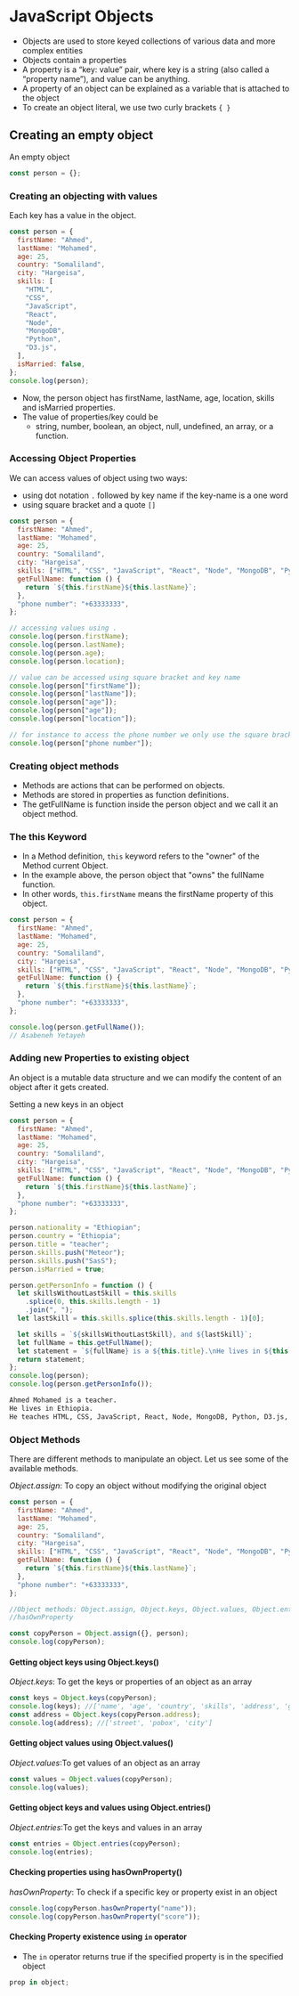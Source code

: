 # JavaScript Objects

- Objects are used to store keyed collections of various data and more complex entities
- Objects contain a properties
- A property is a “key: value” pair, where key is a string (also called a “property name”), and value can be anything.
- A property of an object can be explained as a variable that is attached to the object
- To create an object literal, we use two curly brackets `{ }`

## Creating an empty object

An empty object

```js
const person = {};
```

### Creating an objecting with values

Each key has a value in the object.

```js
const person = {
  firstName: "Ahmed",
  lastName: "Mohamed",
  age: 25,
  country: "Somaliland",
  city: "Hargeisa",
  skills: [
    "HTML",
    "CSS",
    "JavaScript",
    "React",
    "Node",
    "MongoDB",
    "Python",
    "D3.js",
  ],
  isMarried: false,
};
console.log(person);
```

- Now, the person object has firstName, lastName, age, location, skills and isMarried properties.
- The value of properties/key could be
  - string, number, boolean, an object, null, undefined, an array, or a function.

### Accessing Object Properties

We can access values of object using two ways:

- using dot notation `.` followed by key name if the key-name is a one word
- using square bracket and a quote `[]`

```js
const person = {
  firstName: "Ahmed",
  lastName: "Mohamed",
  age: 25,
  country: "Somaliland",
  city: "Hargeisa",
  skills: ["HTML", "CSS", "JavaScript", "React", "Node", "MongoDB", "Python"],
  getFullName: function () {
    return `${this.firstName}${this.lastName}`;
  },
  "phone number": "+63333333",
};

// accessing values using .
console.log(person.firstName);
console.log(person.lastName);
console.log(person.age);
console.log(person.location);

// value can be accessed using square bracket and key name
console.log(person["firstName"]);
console.log(person["lastName"]);
console.log(person["age"]);
console.log(person["age"]);
console.log(person["location"]);

// for instance to access the phone number we only use the square bracket method
console.log(person["phone number"]);
```

### Creating object methods

- Methods are actions that can be performed on objects.
- Methods are stored in properties as function definitions.
- The getFullName is function inside the person object and we call it an object method.

### The **this** Keyword

- In a Method definition, `this` keyword refers to the "owner" of the Method current Object.
- In the example above, the person object that "owns" the fullName function.
- In other words, `this.firstName` means the firstName property of this object.

```js
const person = {
  firstName: "Ahmed",
  lastName: "Mohamed",
  age: 25,
  country: "Somaliland",
  city: "Hargeisa",
  skills: ["HTML", "CSS", "JavaScript", "React", "Node", "MongoDB", "Python"],
  getFullName: function () {
    return `${this.firstName}${this.lastName}`;
  },
  "phone number": "+63333333",
};

console.log(person.getFullName());
// Asabeneh Yetayeh
```

### Adding new Properties to existing object

An object is a mutable data structure and we can modify the content of an object after it gets created.

Setting a new keys in an object

```js
const person = {
  firstName: "Ahmed",
  lastName: "Mohamed",
  age: 25,
  country: "Somaliland",
  city: "Hargeisa",
  skills: ["HTML", "CSS", "JavaScript", "React", "Node", "MongoDB", "Python"],
  getFullName: function () {
    return `${this.firstName}${this.lastName}`;
  },
  "phone number": "+63333333",
};

person.nationality = "Ethiopian";
person.country = "Ethiopia";
person.title = "teacher";
person.skills.push("Meteor");
person.skills.push("SasS");
person.isMarried = true;

person.getPersonInfo = function () {
  let skillsWithoutLastSkill = this.skills
    .splice(0, this.skills.length - 1)
    .join(", ");
  let lastSkill = this.skills.splice(this.skills.length - 1)[0];

  let skills = `${skillsWithoutLastSkill}, and ${lastSkill}`;
  let fullName = this.getFullName();
  let statement = `${fullName} is a ${this.title}.\nHe lives in ${this.country}.\nHe teaches ${skills}.`;
  return statement;
};
console.log(person);
console.log(person.getPersonInfo());
```

```sh
Ahmed Mohamed is a teacher.
He lives in Ethiopia.
He teaches HTML, CSS, JavaScript, React, Node, MongoDB, Python, D3.js, Meteor, and SasS.
```

### Object Methods

There are different methods to manipulate an object. Let us see some of the available methods.

_Object.assign_: To copy an object without modifying the original object

```js
const person = {
  firstName: "Ahmed",
  lastName: "Mohamed",
  age: 25,
  country: "Somaliland",
  city: "Hargeisa",
  skills: ["HTML", "CSS", "JavaScript", "React", "Node", "MongoDB", "Python"],
  getFullName: function () {
    return `${this.firstName}${this.lastName}`;
  },
  "phone number": "+63333333",
};

//Object methods: Object.assign, Object.keys, Object.values, Object.entries
//hasOwnProperty

const copyPerson = Object.assign({}, person);
console.log(copyPerson);
```

#### Getting object keys using Object.keys()

_Object.keys_: To get the keys or properties of an object as an array

```js
const keys = Object.keys(copyPerson);
console.log(keys); //['name', 'age', 'country', 'skills', 'address', 'getPersonInfo']
const address = Object.keys(copyPerson.address);
console.log(address); //['street', 'pobox', 'city']
```

#### Getting object values using Object.values()

_Object.values_:To get values of an object as an array

```js
const values = Object.values(copyPerson);
console.log(values);
```

#### Getting object keys and values using Object.entries()

_Object.entries_:To get the keys and values in an array

```js
const entries = Object.entries(copyPerson);
console.log(entries);
```

#### Checking properties using hasOwnProperty()

_hasOwnProperty_: To check if a specific key or property exist in an object

```js
console.log(copyPerson.hasOwnProperty("name"));
console.log(copyPerson.hasOwnProperty("score"));
```

#### Checking Property existence using `in` operator

- The `in` operator returns true if the specified property is in the specified object

```js
prop in object;
```
